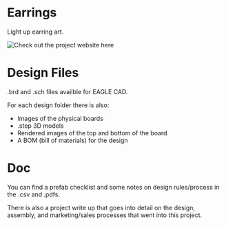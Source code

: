 # Earrings
Light up earring art.

![Check out the project website here](https://funkonaut.github.io/project_doc/)

# Design Files
.brd and .sch files availble for EAGLE CAD. 

For each design folder there is also:
- Images of the physical boards
- .step 3D models
- Rendered images of the top and bottom of the board
- A BOM (bill of materials) for the design

# Doc
You can find a prefab checklist and some notes on design rules/process in the .csv and .pdfs. 

There is also a project write up that goes into detail on the design, assembly, and marketing/sales processes that went into this project.

 


